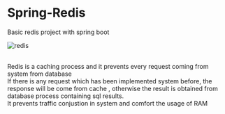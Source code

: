 # Spring-Redis
Basic redis project with spring boot

![redis](https://github.com/KadirAksoy/Spring-Redis/assets/90133005/74c9bc18-3efc-4a9e-ae30-9709b7af93d6)


<br>Redis is a caching process and it prevents every request coming from system from database
<br>If there is any request which has been implemented system before, the response will be come from cache , otherwise the result is obtained from database process containing sql results.
<br>It prevents traffic conjustion in system and comfort the usage of RAM
